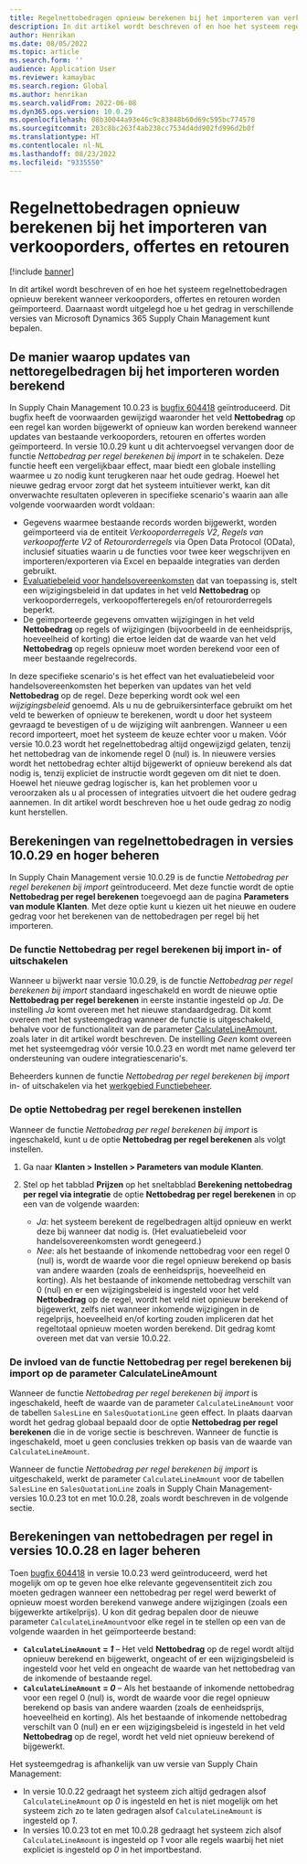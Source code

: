 ```yaml
---
title: Regelnettobedragen opnieuw berekenen bij het importeren van verkooporders, offertes en retouren
description: In dit artikel wordt beschreven of en hoe het systeem regelnettobedragen opnieuw berekent wanneer verkooporders, offertes en retouren worden geïmporteerd. Daarnaast wordt uitgelegd hoe u het gedrag in verschillende versies van Microsoft Dynamics 365 Supply Chain Management kunt bepalen.
author: Henrikan
ms.date: 08/05/2022
ms.topic: article
ms.search.form: ''
audience: Application User
ms.reviewer: kamaybac
ms.search.region: Global
ms.author: henrikan
ms.search.validFrom: 2022-06-08
ms.dyn365.ops.version: 10.0.29
ms.openlocfilehash: 08b30044a93e46c9c83848b60d69c595bc774570
ms.sourcegitcommit: 203c8bc263f4ab238cc7534d4dd902fd996d2b0f
ms.translationtype: HT
ms.contentlocale: nl-NL
ms.lasthandoff: 08/23/2022
ms.locfileid: "9335550"
---
```

# <a name="recalculate-line-net-amounts-when-importing-sales-orders-quotations-and-returns"></a>Regelnettobedragen opnieuw berekenen bij het importeren van verkooporders, offertes en retouren

[!include [banner](../includes/banner.md)]

In dit artikel wordt beschreven of en hoe het systeem regelnettobedragen opnieuw berekent wanneer verkooporders, offertes en retouren worden geïmporteerd. Daarnaast wordt uitgelegd hoe u het gedrag in verschillende versies van Microsoft Dynamics 365 Supply Chain Management kunt bepalen.

## <a name="how-updates-to-net-line-amounts-are-calculated-on-import"></a>De manier waarop updates van nettoregelbedragen bij het importeren worden berekend

In Supply Chain Management 10.0.23 is [bugfix 604418](https://fix.lcs.dynamics.com/issue/results/?q=604418) geïntroduceerd. Dit bugfix heeft de voorwaarden gewijzigd waaronder het veld **Nettobedrag** op een regel kan worden bijgewerkt of opnieuw kan worden berekend wanneer updates van bestaande verkooporders, retouren en offertes worden geïmporteerd. In versie 10.0.29 kunt u dit achtervoegsel vervangen door de functie *Nettobedrag per regel berekenen bij import* in te schakelen. Deze functie heeft een vergelijkbaar effect, maar biedt een globale instelling waarmee u zo nodig kunt terugkeren naar het oude gedrag. Hoewel het nieuwe gedrag ervoor zorgt dat het systeem intuïtiever werkt, kan dit onverwachte resultaten opleveren in specifieke scenario's waarin aan alle volgende voorwaarden wordt voldaan:

- Gegevens waarmee bestaande records worden bijgewerkt, worden geïmporteerd via de entiteit *Verkooporderregels V2*, *Regels van verkoopofferte V2* of *Retourorderregels* via Open Data Protocol (OData), inclusief situaties waarin u de functies voor twee keer wegschrijven en importeren/exporteren via Excel en bepaalde integraties van derden gebruikt.
- [Evaluatiebeleid voor handelsovereenkomsten](/dynamicsax-2012/appuser-itpro/trade-agreement-evaluation-policies-white-paper) dat van toepassing is, stelt een wijzigingsbeleid in dat updates in het veld **Nettobedrag** op verkooporderregels, verkoopofferteregels en/of retourorderregels beperkt.
- De geïmporteerde gegevens omvatten wijzigingen in het veld **Nettobedrag** op regels of wijzigingen (bijvoorbeeld in de eenheidsprijs, hoeveelheid of korting) die ertoe leiden dat de waarde van het veld **Nettobedrag** op regels opnieuw moet worden berekend voor een of meer bestaande regelrecords.

In deze specifieke scenario's is het effect van het evaluatiebeleid voor handelsovereenkomsten het beperken van updates van het veld **Nettobedrag** op de regel. Deze beperking wordt ook wel een *wijzigingsbeleid* genoemd. Als u nu de gebruikersinterface gebruikt om het veld te bewerken of opnieuw te berekenen, wordt u door het systeem gevraagd te bevestigen of u de wijziging wilt aanbrengen. Wanneer u een record importeert, moet het systeem de keuze echter voor u maken. Vóór versie 10.0.23 wordt het regelnettobedrag altijd ongewijzigd gelaten, tenzij het nettobedrag van de inkomende regel 0 (nul) is. In nieuwere versies wordt het nettobedrag echter altijd bijgewerkt of opnieuw berekend als dat nodig is, tenzij expliciet de instructie wordt gegeven om dit niet te doen. Hoewel het nieuwe gedrag logischer is, kan het problemen voor u veroorzaken als u al processen of integraties uitvoert die het oudere gedrag aannemen. In dit artikel wordt beschreven hoe u het oude gedrag zo nodig kunt herstellen.

## <a name="control-calculations-of-line-net-amounts-in-versions-10029-and-later"></a>Berekeningen van regelnettobedragen in versies 10.0.29 en hoger beheren

In Supply Chain Management versie 10.0.29 is de functie *Nettobedrag per regel berekenen bij import* geïntroduceerd. Met deze functie wordt de optie **Nettobedrag per regel berekenen** toegevoegd aan de pagina **Parameters van module Klanten**. Met deze optie kunt u kiezen uit het nieuwe en oudere gedrag voor het berekenen van de nettobedragen per regel bij het importeren.

### <a name="turn-the-calculate-line-net-amount-on-import-feature-on-or-off"></a>De functie Nettobedrag per regel berekenen bij import in- of uitschakelen

Wanneer u bijwerkt naar versie 10.0.29, is de functie *Nettobedrag per regel berekenen bij import* standaard ingeschakeld en wordt de nieuwe optie **Nettobedrag per regel berekenen** in eerste instantie ingesteld op *Ja*. De instelling *Ja* komt overeen met het nieuwe standaardgedrag. Dit komt overeen met het systeemgedrag wanneer de functie is uitgeschakeld, behalve voor de functionaliteit van de parameter [CalculateLineAmount](#CalculateLineAmount), zoals later in dit artikel wordt beschreven. De instelling *Geen* komt overeen met het systeemgedrag vóór versie 10.0.23 en wordt met name geleverd ter ondersteuning van oudere integratiescenario's.

Beheerders kunnen de functie *Nettobedrag per regel berekenen bij import* in- of uitschakelen via het [werkgebied Functiebeheer](../../fin-ops-core/fin-ops/get-started/feature-management/feature-management-overview.md).

### <a name="set-the-calculate-line-net-amount-option"></a>De optie Nettobedrag per regel berekenen instellen

Wanneer de functie *Nettobedrag per regel berekenen bij import* is ingeschakeld, kunt u de optie **Nettobedrag per regel berekenen** als volgt instellen.

1. Ga naar **Klanten \> Instellen \> Parameters van module Klanten**.
1. Stel op het tabblad **Prijzen** op het sneltabblad **Berekening nettobedrag per regel via integratie** de optie **Nettobedrag per regel berekenen** in op een van de volgende waarden:

    - *Ja*: het systeem berekent de regelbedragen altijd opnieuw en werkt deze bij wanneer dat nodig is. (Het evaluatiebeleid voor handelsovereenkomsten wordt genegeerd.)
    - *Nee*: als het bestaande of inkomende nettobedrag voor een regel 0 (nul) is, wordt de waarde voor die regel opnieuw berekend op basis van andere waarden (zoals de eenheidsprijs, hoeveelheid en korting). Als het bestaande of inkomende nettobedrag verschilt van 0 (nul) en er een wijzigingsbeleid is ingesteld voor het veld **Nettobedrag** op de regel, wordt het veld niet opnieuw berekend of bijgewerkt, zelfs niet wanneer inkomende wijzigingen in de regelprijs, hoeveelheid en/of korting zouden impliceren dat het regeltotaal opnieuw moeten worden berekend. Dit gedrag komt overeen met dat van versie 10.0.22.

### <a name="how-the-calculate-line-net-amount-on-import-feature-affects-the-calculatelineamount-parameter"></a><a name="CalculateLineAmount"></a>De invloed van de functie Nettobedrag per regel berekenen bij import op de parameter CalculateLineAmount

Wanneer de functie *Nettobedrag per regel berekenen bij import* is ingeschakeld, heeft de waarde van de parameter `CalculateLineAmount` voor de tabellen `SalesLine` en `SalesQuotationLine` geen effect. In plaats daarvan wordt het gedrag globaal bepaald door de optie **Nettobedrag per regel berekenen** die in de vorige sectie is beschreven. Wanneer de functie is ingeschakeld, moet u geen conclusies trekken op basis van de waarde van `CalculateLineAmount`.

Wanneer de functie *Nettobedrag per regel berekenen bij import* is uitgeschakeld, werkt de parameter `CalculateLineAmount` voor de tabellen `SalesLine` en `SalesQuotationLine` zoals in Supply Chain Management-versies 10.0.23 tot en met 10.0.28, zoals wordt beschreven in de volgende sectie.

## <a name="control-line-net-amount-calculations-in-versions-10028-and-earlier"></a>Berekeningen van nettobedragen per regel in versies 10.0.28 en lager beheren

Toen [bugfix 604418](https://fix.lcs.dynamics.com/issue/results/?q=604418) in versie 10.0.23 werd geïntroduceerd, werd het mogelijk om op te geven hoe elke relevante gegevensentiteit zich zou moeten gedragen wanneer een nettobedrag per regel werd bewerkt of opnieuw moest worden berekend vanwege andere wijzigingen (zoals een bijgewerkte artikelprijs). U kon dit gedrag bepalen door de nieuwe parameter `CalculateLineAmount`voor elke regel in te stellen op een van de volgende waarden in het geïmporteerde bestand:

- **`CalculateLineAmount` = *1*** – Het veld **Nettobedrag** op de regel wordt altijd opnieuw berekend en bijgewerkt, ongeacht of er een wijzigingsbeleid is ingesteld voor het veld en ongeacht de waarde van het nettobedrag van de inkomende of bestaande regel.
- **`CalculateLineAmount` = *0*** – Als het bestaande of inkomende nettobedrag voor een regel 0 (nul) is, wordt de waarde voor die regel opnieuw berekend op basis van andere waarden (zoals de eenheidsprijs, hoeveelheid en korting). Als het bestaande of inkomende nettobedrag verschilt van 0 (nul) en er een wijzigingsbeleid is ingesteld in het veld **Nettobedrag** op de regel, wordt het veld niet opnieuw berekend of bijgewerkt.  

Het systeemgedrag is afhankelijk van uw versie van Supply Chain Management:

- In versie 10.0.22 gedraagt het systeem zich altijd gedragen alsof `CalculateLineAmount` op *0* is ingesteld en het is niet mogelijk om het systeem zich zo te laten gedragen alsof `CalculateLineAmount` is ingesteld op *1*.
- In versies 10.0.23 tot en met 10.0.28 gedraagt het systeem zich alsof `CalculateLineAmount` is ingesteld op *1* voor alle regels waarbij het niet expliciet is ingesteld op *0* in het importbestand.
